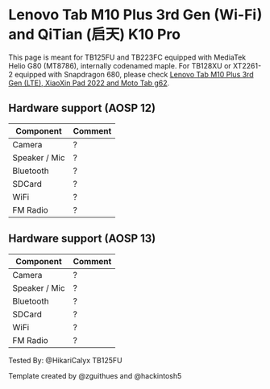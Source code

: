 # Lenovo Tab M10 Plus 3rd Gen (Wi-Fi) and QiTian (启天) K10 Pro

This page is meant for TB125FU and TB223FC equipped with MediaTek Helio G80 (MT8786), internally codenamed maple.
For TB128XU or XT2261-2 equipped with Snapdragon 680, please check [Lenovo Tab M10 Plus 3rd Gen (LTE), XiaoXin Pad 2022 and Moto Tab g62](https://github.com/phhusson/treble_experimentations/wiki/Lenovo-Tab-M10-Plus-3rd-Gen-%28LTE%29%2C-XiaoXin-Pad-2022-and-Moto-Tab-g62).

## Hardware support (AOSP 12)

| Component                 |      Comment                                              |
|---------------------------|-----------------------------------------------------------|
| Camera                    | ?                                                      |
| Speaker / Mic             | ?                                                      |
| Bluetooth                 | ?                                         |
| SDCard                       | ?                                                    |
| WiFi                      | ?                                                      |
| FM Radio                  | ?                                                  |

## Hardware support (AOSP 13)

| Component                 |      Comment                                              |
|---------------------------|-----------------------------------------------------------|
| Camera                    | ?                                                      |
| Speaker / Mic             | ?                                                      |
| Bluetooth                 | ?                                         |
| SDCard                       | ?                                                    |
| WiFi                      | ?                                                      |
| FM Radio                  | ?                                                  |


Tested By: @HikariCalyx TB125FU

Template created by @zguithues and @hackintosh5
